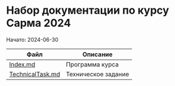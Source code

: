 # Набор документации по курсу Сарма 2024
Начато: 2024-06-30

| Файл                                     | Описание                     |
|------------------------------------------|------------------------------|
| [Index.md](Index.md)                     | Программа курса    |
| [TechnicalTask.md](TechnicalTask.md)     | Техническое задание                 |
        
